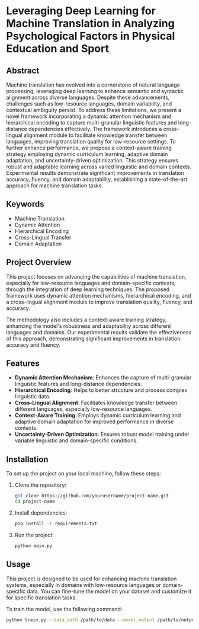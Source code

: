 # Leveraging Deep Learning for Machine Translation in Analyzing Psychological Factors in Physical Education and Sport

## Abstract
Machine translation has evolved into a cornerstone of natural language processing, leveraging deep learning to enhance semantic and syntactic alignment across diverse languages. Despite these advancements, challenges such as low-resource languages, domain variability, and contextual ambiguity persist. To address these limitations, we present a novel framework incorporating a dynamic attention mechanism and hierarchical encoding to capture multi-granular linguistic features and long-distance dependencies effectively. The framework introduces a cross-lingual alignment module to facilitate knowledge transfer between languages, improving translation quality for low-resource settings. To further enhance performance, we propose a context-aware training strategy employing dynamic curriculum learning, adaptive domain adaptation, and uncertainty-driven optimization. This strategy ensures robust and adaptable learning across varied linguistic and domain contexts. Experimental results demonstrate significant improvements in translation accuracy, fluency, and domain adaptability, establishing a state-of-the-art approach for machine translation tasks.

## Keywords
- Machine Translation
- Dynamic Attention
- Hierarchical Encoding
- Cross-Lingual Transfer
- Domain Adaptation

## Project Overview
This project focuses on advancing the capabilities of machine translation, especially for low-resource languages and domain-specific contexts, through the integration of deep learning techniques. The proposed framework uses dynamic attention mechanisms, hierarchical encoding, and a cross-lingual alignment module to improve translation quality, fluency, and accuracy. 

The methodology also includes a context-aware training strategy, enhancing the model's robustness and adaptability across different languages and domains. Our experimental results validate the effectiveness of this approach, demonstrating significant improvements in translation accuracy and fluency.

## Features
- **Dynamic Attention Mechanism**: Enhances the capture of multi-granular linguistic features and long-distance dependencies.
- **Hierarchical Encoding**: Helps to better structure and process complex linguistic data.
- **Cross-Lingual Alignment**: Facilitates knowledge transfer between different languages, especially low-resource languages.
- **Context-Aware Training**: Employs dynamic curriculum learning and adaptive domain adaptation for improved performance in diverse contexts.
- **Uncertainty-Driven Optimization**: Ensures robust model training under variable linguistic and domain-specific conditions.

## Installation
To set up the project on your local machine, follow these steps:

1. Clone the repository:
    ```bash
    git clone https://github.com/yourusername/project-name.git
    cd project-name
    ```

2. Install dependencies:
    ```bash
    pip install -r requirements.txt
    ```

3. Run the project:
    ```bash
    python main.py
    ```

## Usage
This project is designed to be used for enhancing machine translation systems, especially in domains with low-resource languages or domain-specific data. You can fine-tune the model on your dataset and customize it for specific translation tasks.

To train the model, use the following command:
```bash
python train.py --data_path /path/to/data --model_output /path/to/output
